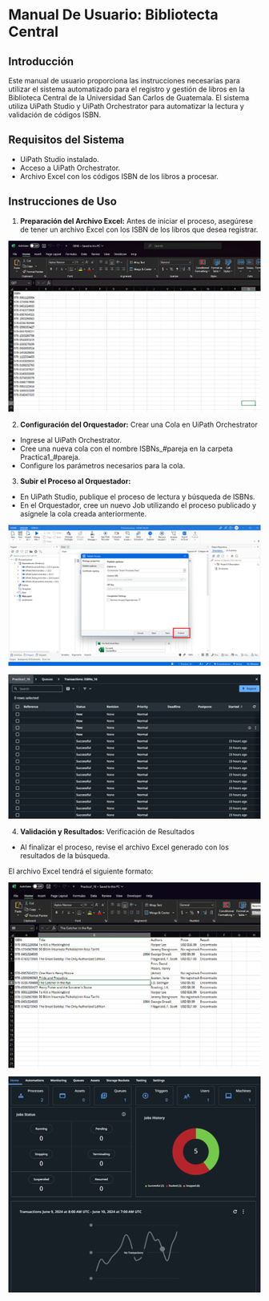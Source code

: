 # Manual De Usuario: Bibliotecta Central

## Introducción

Este manual de usuario proporciona las instrucciones necesarias para utilizar el sistema automatizado para el registro y gestión de libros en la Biblioteca Central de la Universidad San Carlos de Guatemala. El sistema utiliza UiPath Studio y UiPath Orchestrator para automatizar la lectura y validación de códigos ISBN.


## Requisitos del Sistema

* UiPath Studio instalado.
* Acceso a UiPath Orchestrator.
* Archivo Excel con los códigos ISBN de los libros a procesar.

## Instrucciones de Uso

1. **Preparación del Archivo Excel:** Antes de iniciar el proceso, asegúrese de tener un archivo Excel con los ISBN de los libros que desea registrar. 

![Excel ISBN](/Practica1/images/1.png)

2. **Configuración del Orquestador:** Crear una Cola en UiPath Orchestrator

* Ingrese al UiPath Orchestrator.
* Cree una nueva cola con el nombre ISBNs_#pareja en la carpeta Practica1_#pareja.
* Configure los parámetros necesarios para la cola.

3. **Subir el Proceso al Orquestador:**

* En UiPath Studio, publique el proceso de lectura y búsqueda de ISBNs.
* En el Orquestador, cree un nuevo Job utilizando el proceso publicado y asígnele la cola creada anteriormente.

![publish procces](/Practica1/images/3.png)

![Transacciones](/Practica1/images/2.png)

4. **Validación y Resultados:** Verificación de Resultados

* Al finalizar el proceso, revise el archivo Excel generado con los resultados de la búsqueda.

El archivo Excel tendrá el siguiente formato:

![Resultados](/Practica1/images/4.png)

![Resultados](/Practica1/images/5.png)




